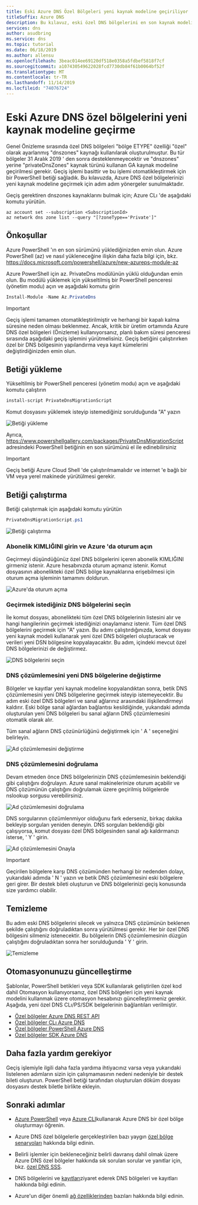 ```yaml
---
title: Eski Azure DNS Özel Bölgeleri yeni kaynak modeline geçiriliyor
titleSuffix: Azure DNS
description: Bu kılavuz, eski özel DNS bölgelerini en son kaynak modeline geçirme hakkında adım adım yönergeler sağlar
services: dns
author: asudbring
ms.service: dns
ms.topic: tutorial
ms.date: 06/18/2019
ms.author: allensu
ms.openlocfilehash: 3beac014ee69120df518e0358a5fdbef5818f7cf
ms.sourcegitcommit: a107430549622028fcd7730db84f61b0064bf52f
ms.translationtype: MT
ms.contentlocale: tr-TR
ms.lasthandoff: 11/14/2019
ms.locfileid: "74076724"
---
```

# <a name="migrating-legacy-azure-dns-private-zones-to-new-resource-model"></a>Eski Azure DNS özel bölgelerini yeni kaynak modeline geçirme

Genel Önizleme sırasında özel DNS bölgeleri "bölge ETYPE" özelliği "özel" olarak ayarlanmış "dnszones" kaynağı kullanılarak oluşturulmuştur. Bu tür bölgeler 31 Aralık 2019 ' den sonra desteklenmeyecektir ve "dnszones" yerine "privateDnsZones" kaynak türünü kullanan GA kaynak modeline geçirilmesi gerekir. Geçiş işlemi basittir ve bu işlemi otomatikleştirmek için bir PowerShell betiği sağladık. Bu kılavuzda, Azure DNS özel bölgelerinizi yeni kaynak modeline geçirmek için adım adım yönergeler sunulmaktadır.

Geçiş gerektiren dnszones kaynaklarını bulmak için; Azure CLı 'de aşağıdaki komutu yürütün.
```azurecli
az account set --subscription <SubscriptionId>
az network dns zone list --query "[?zoneType=='Private']"
```

## <a name="prerequisites"></a>Önkoşullar

Azure PowerShell 'ın en son sürümünü yüklediğinizden emin olun. Azure PowerShell (az) ve nasıl yükleneceğine ilişkin daha fazla bilgi için, bkz. https://docs.microsoft.com/powershell/azure/new-azureps-module-az

Azure PowerShell için az. PrivateDns modülünün yüklü olduğundan emin olun. Bu modülü yüklemek için yükseltilmiş bir PowerShell penceresi (yönetim modu) açın ve aşağıdaki komutu girin

```powershell
Install-Module -Name Az.PrivateDns
```

>[!IMPORTANT]
>Geçiş işlemi tamamen otomatikleştirilmiştir ve herhangi bir kapalı kalma süresine neden olması beklenmez. Ancak, kritik bir üretim ortamında Azure DNS özel bölgeleri (Önizleme) kullanıyorsanız, planlı bakım süresi penceresi sırasında aşağıdaki geçiş işlemini yürütmelisiniz. Geçiş betiğini çalıştırırken özel bir DNS bölgesinin yapılandırma veya kayıt kümelerini değiştirdiğinizden emin olun.

## <a name="installing-the-script"></a>Betiği yükleme

Yükseltilmiş bir PowerShell penceresi (yönetim modu) açın ve aşağıdaki komutu çalıştırın

```powershell
install-script PrivateDnsMigrationScript
```

Komut dosyasını yüklemek isteyip istemediğiniz sorulduğunda "A" yazın

![Betiği yükleme](./media/private-dns-migration-guide/install-migration-script.png)

Ayrıca, https://www.powershellgallery.com/packages/PrivateDnsMigrationScript adresindeki PowerShell betiğinin en son sürümünü el ile edinebilirsiniz

>[!IMPORTANT]
>Geçiş betiği Azure Cloud Shell 'de çalıştırılmamalıdır ve internet 'e bağlı bir VM veya yerel makinede yürütülmesi gerekir.

## <a name="running-the-script"></a>Betiği çalıştırma

Betiği çalıştırmak için aşağıdaki komutu yürütün

```powershell
PrivateDnsMigrationScript.ps1
```

![Betiği çalıştırma](./media/private-dns-migration-guide/running-migration-script.png)

### <a name="enter-the-subscription-id-and-sign-in-to-azure"></a>Abonelik KIMLIĞINI girin ve Azure 'da oturum açın

Geçirmeyi düşündüğünüz özel DNS bölgelerini içeren abonelik KIMLIĞINI girmeniz istenir. Azure hesabınızda oturum açmanız istenir. Komut dosyasının abonelikteki özel DNS bölge kaynaklarına erişebilmesi için oturum açma işleminin tamamını doldurun.

![Azure'da oturum açma](./media/private-dns-migration-guide/login-migration-script.png)

### <a name="select-the-dns-zones-you-want-to-migrate"></a>Geçirmek istediğiniz DNS bölgelerini seçin

İle komut dosyası, abonelikteki tüm özel DNS bölgelerinin listesini alır ve hangi hangilerinin geçirmek istediğinizi onaylamanız istenir. Tüm özel DNS bölgelerini geçirmek için "A" yazın. Bu adımı çalıştırdığınızda, komut dosyası yeni kaynak modeli kullanarak yeni özel DNS bölgeleri oluşturacak ve verileri yeni DSN bölgesine kopyalayacaktır. Bu adım, içindeki mevcut özel DNS bölgelerinizi de değiştirmez.

![DNS bölgelerini seçin](./media/private-dns-migration-guide/migratezone-migration-script.png)

### <a name="switching-dns-resolution-to-the-new-dns-zones"></a>DNS çözümlemesini yeni DNS bölgelerine değiştirme

Bölgeler ve kayıtlar yeni kaynak modeline kopyalandıktan sonra, betik DNS çözümlemesini yeni DNS bölgelerine geçirmek isteyip istemeyecektir. Bu adım eski özel DNS bölgeleri ve sanal ağlarınız arasındaki ilişkilendirmeyi kaldırır. Eski bölge sanal ağlardan bağlantısı kesildiğinde, yukarıdaki adımda oluşturulan yeni DNS bölgeleri bu sanal ağların DNS çözümlemesini otomatik olarak alır.

Tüm sanal ağların DNS çözünürlüğünü değiştirmek için ' A ' seçeneğini belirleyin.

![Ad çözümlemesini değiştirme](./media/private-dns-migration-guide/switchresolution-migration-script.png)

### <a name="verify-the-dns-resolution"></a>DNS çözümlemesini doğrulama

Devam etmeden önce DNS bölgelerinizin DNS çözümlemesinin beklendiği gibi çalıştığını doğrulayın. Azure sanal makinelerinize oturum açabilir ve DNS çözümünün çalıştığını doğrulamak üzere geçirilmiş bölgelerde nslookup sorgusu verebilirsiniz.

![Ad çözümlemesini doğrulama](./media/private-dns-migration-guide/verifyresolution-migration-script.png)

DNS sorgularının çözümlenmiyor olduğunu fark ederseniz, birkaç dakika bekleyip sorguları yeniden deneyin. DNS sorguları beklendiği gibi çalışıyorsa, komut dosyası özel DNS bölgesinden sanal ağı kaldırmanızı isterse, ' Y ' girin.

![Ad çözümlemesini Onayla](./media/private-dns-migration-guide/confirmresolution-migration-script.png)

>[!IMPORTANT]
>Geçirilen bölgelere karşı DNS çözümünden herhangi bir nedenden dolayı, yukarıdaki adımda ' N ' yazın ve betik DNS çözümlemesini eski bölgelere geri girer. Bir destek bileti oluşturun ve DNS bölgelerinizi geçiş konusunda size yardımcı olabilir.

## <a name="cleanup"></a>Temizleme

Bu adım eski DNS bölgelerini silecek ve yalnızca DNS çözümünün beklenen şekilde çalıştığını doğruladıktan sonra yürütülmesi gerekir. Her bir özel DNS bölgesini silmeniz istenecektir. Bu bölgelerin DNS çözümlemesinin düzgün çalıştığını doğruladıktan sonra her sorulduğunda ' Y ' girin.

![Temizleme](./media/private-dns-migration-guide/cleanup-migration-script.png)

## <a name="update-your-automation"></a>Otomasyonunuzu güncelleştirme

Şablonlar, PowerShell betikleri veya SDK kullanılarak geliştirilen özel kod dahil Otomasyon kullanıyorsanız, özel DNS bölgeleri için yeni kaynak modelini kullanmak üzere otomasyon hesabınızı güncelleştirmeniz gerekir. Aşağıda, yeni özel DNS CLı/PS/SDK belgelerinin bağlantıları verilmiştir.
* [Özel bölgeler Azure DNS REST API](https://docs.microsoft.com/rest/api/dns/privatedns/privatezones)
* [Özel bölgeler CLı Azure DNS](https://docs.microsoft.com/cli/azure/ext/privatedns/network/private-dns?view=azure-cli-latest)
* [Özel bölgeler PowerShell Azure DNS](https://docs.microsoft.com/powershell/module/az.privatedns/?view=azps-2.3.2)
* [Özel bölgeler SDK Azure DNS](https://docs.microsoft.com/dotnet/api/overview/azure/privatedns/management?view=azure-dotnet-preview)

## <a name="need-further-help"></a>Daha fazla yardım gerekiyor

Geçiş işlemiyle ilgili daha fazla yardıma ihtiyacınız varsa veya yukarıdaki listelenen adımların sizin için çalışmamasının nedeni nedeniyle bir destek bileti oluşturun. PowerShell betiği tarafından oluşturulan döküm dosyası dosyasını destek biletle birlikte ekleyin.

## <a name="next-steps"></a>Sonraki adımlar

* [Azure PowerShell](./private-dns-getstarted-powershell.md) veya [Azure CLI](./private-dns-getstarted-cli.md)kullanarak Azure DNS bir özel bölge oluşturmayı öğrenin.

* Azure DNS özel bölgelerle gerçekleştirilen bazı yaygın [özel bölge senaryoları](./private-dns-scenarios.md) hakkında bilgi edinin.

* Belirli işlemler için bekleneceğiniz belirli davranış dahil olmak üzere Azure DNS özel bölgeler hakkında sık sorulan sorular ve yanıtlar için, bkz. [özel DNS SSS](./dns-faq-private.md).

* DNS bölgelerini ve [kayıtları](dns-zones-records.md)ziyaret ederek DNS bölgeleri ve kayıtları hakkında bilgi edinin.

* Azure'un diğer önemli [ağ özelliklerinden](../networking/networking-overview.md) bazıları hakkında bilgi edinin.
